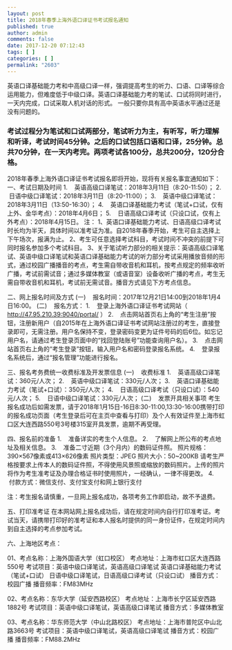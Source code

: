 ```yaml
---
layout: post
title: 2018年春季上海外语口译证书考试报名通知
published: true
author: admin
comments: false
date: 2017-12-20 07:12:43
tags: [ ]
categories: [ ]
permalink: "2603"
---
```

英语口译基础能力考和中高级口译一样，强调提高考生的听力、口语、口译等综合运用能力，但难度低于中级口译。英语口译基础能力考的笔试、口试将同时进行，一天内完成，口试采取人机对话的形式。 一般只要你具有高中英语水平通过还是没有问题的。
  
### 考试过程分为笔试和口试两部分，笔试听力为主，有听写，听力理解和听译，考试时间45分钟。之后的口试包括口语和口译，25分钟。总共70分钟，在一天内考完。两项考试各100分，总共200分，120分合格。

2018年春季上海外语口译证书考试报名即将开始，现将有关报名事宜通知如下： 
一、考试日期及时间 
1.    英语高级口译笔试：2018年3月11日（8:20-11:50）； 
2.    日语中级口译笔试：2018年3月11日（8:20-11:00）； 
3.    英语中级口译笔试：2018年3月11日（13:50-16:30）； 
4.    英语口译基础能力考试（笔试+口试，仅有上外、金华考点）：2018年4月6日； 
5.    日语高级口译考试（只设口试，仅有上外考点）：2018年4月15日。 
注：
1、英语口译基础能力考试、日语高级口译考试时长均为半天，具体时间以准考证为准。自2018年春季开始，考生可自主选择上下午场次，报满为止。 
2、考生可任意选择考试科目，考试时间不冲突的前提下可同时报名参加多个考试科目。 
3、关于笔试听力部分的相关提示：英语高级口译笔试、英语中级口译笔试和英语口译基础能力考试的听力部分考试采用播放音频的形式，通过校园广播播音的考点，考生需自带收音机和耳机，按考点规定的频率收听广播，考试前需试音；通过多媒体教室（或语音室）设备收听广播的考点，考生无需自带收音机和耳机，考试前无需试音。播音方式请见下方考点信息。
  
  
  
二、网上报名时间及方式 
(一)    报名时间：2017年12月21日14:00到2018年1月4日16:00。 
(二)    报名方式： 
1.    登录上海外语口译证书考试网站（ http://47.95.210.39:9040/portal/ ） 
2.    点击网站首页右上角的“考生注册”按钮，注册新用户（自2015年在上海外语口译证书考试网站注册过的考生，直接登录即可，无需注册。用户名保持不变，登录密码变更为证件号码的后6位。如忘记用户名，请通过考生登录页面中的“找回登陆账号”功能查询用户名）。 
3.    点击网站首页右上角的“考生登录”按钮，输入用户名和密码登录报名系统。 
4.    登录报名系统后，通过“报名管理”功能进行报名。
  
  
三、报名考务费统一收费标准及开发票信息 
(一)    收费标准 1.    英语高级口译笔试：360元/人次； 2.    英语中级口译笔试：330元/人次； 3.    英语口译基础能力考试（笔试+口试）：350元/人次； 4.    日语高级口译考试（只设口试）：540元/人次； 5.    日语中级口译笔试：330元/人次； 
(二)    发票开具相关事项 考生报名成功后如需发票，请于2018年1月15日-16日8:30-11:00,13:30-16:00携带打印的报名成功页面（考生登录后可在主页中查看与打印）及个人有效证件至上海市虹口区大连西路550号3号楼315室开具发票，逾期不再受理。
  
  
四、报名前的准备 
1.    准备详实的考生个人信息。 
2.    了解网上所公布的考点地址及相关信息。 
3.    准备二寸近期（3个月内）的数码证件照。 照片规格：390×567像素或413×626像素 照片类型：JPEG 照片大小：50~200KB 请考生严格按要求上传本人的数码证件照，不得使用风景照或缩放的数码照片。上传的照片将作为考生准考证及办理合格证书时使用照片，一经确认，一律不得更改。 
4.    付款方式：微信支付、支付宝支付和网上银行支付
  
注：考生报名请慎重，一旦网上报名成功，各项考务工作即启动，故不予退费。
  
  
  
五、打印准考证 在本网站网上报名成功后，请在规定时间内自行打印准考证。考试当天，请携带打印好的准考证和本人报名时提供的同一身份证件，在规定时间内到自主选择的考点参加考试。
  
  
  
六、上海地区考点：
  
  
  
01、考点名称：上海外国语大学（虹口校区） 考点地址：上海市虹口区大连西路550号 考试项目：英语中级口译笔试，英语高级口译笔试 英语口译基础能力考试（笔试+口试） 日语中级口译笔试，日语高级口译考试（只设口试） 播音方式：校园广播 播音频率：FM83MHz
  
  
  
02、考点名称：东华大学（延安西路校区） 考点地址：上海市长宁区延安西路1882号 考试项目：英语中级口译笔试，英语高级口译笔试 播音方式：多媒体教室
  
  
  
03、考点名称：华东师范大学（中山北路校区） 考点地址：上海市普陀区中山北路3663号 考试项目：英语中级口译笔试，英语高级口译笔试 播音方式：校园广播 播音频率：FM88.2MHz
  
  